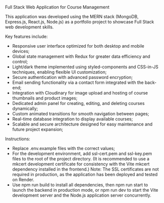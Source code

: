 Full Stack Web Application for Course Management

This application was developed using the MERN stack (MongoDB, Express.js, React.js, Node.js) as a portfolio project to showcase Full Stack web development skills.

Key features include:
- Responsive user interface optimized for both desktop and mobile devices;
- Global state management with Redux for greater data efficiency and control;
- Light/dark theme implemented using styled-components and CSS-in-JS techniques, enabling flexible UI customization;
- Secure authentication with advanced password encryption;
- Email sending functionality via a contact form integrated with the back-end;
- Integration with Cloudinary for image upload and hosting of course thumbnails and product images;
- Dedicated admin panel for creating, editing, and deleting courses dynamically;
- Custom animated transitions for smooth navigation between pages;
- Real-time database integration to display available courses;
- Scalable and secure architecture designed for easy maintenance and future project expansion;

Instructions:
- Replace .env.example files with the correct values;
- For the development environment, add ssl-cert.pem and ssl-key.pem files to the root of the project directory. (It is recommended to use a mkcert development certificate for consistency with the Vite mkcert dependency installed in the frontend.) Note: The SSL certificates are not required in production, as the application has been deployed and tested on Render.
- Use npm run build to install all dependencies, then npm run start to launch the backend in production mode, or npm run dev to start the Vite development server and the Node.js application server concurrently.

